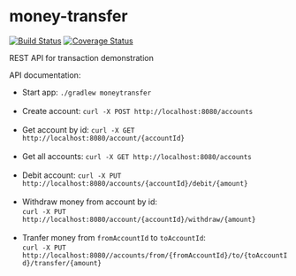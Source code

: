 # money-transfer

[![Build Status](https://travis-ci.org/sanekas/money-transfer.svg?branch=master)](https://travis-ci.org/sanekas/money-transfer)
[![Coverage Status](https://coveralls.io/repos/github/sanekas/money-transfer/badge.svg?branch=master)](https://coveralls.io/github/sanekas/money-transfer?branch=master)

REST API for transaction demonstration

API documentation:

* Start app: ```./gradlew moneytransfer```<br/><br/>
* Create account: ```curl -X POST http://localhost:8080/accounts``` <br/><br/>
* Get account by id: ```curl -X GET http://localhost:8080/account/{accountId}``` <br/><br/>
* Get all accounts: ```curl -X GET http://localhost:8080/accounts``` <br/><br/>
* Debit account: ```curl -X PUT http://localhost:8080/accounts/{accountId}/debit/{amount}``` <br/><br/>
* Withdraw money from account by id: <br/>
```curl -X PUT http://localhost:8080/account/{accountId}/withdraw/{amount}``` <br/><br/>
* Tranfer money from ```fromAccountId``` to ```toAccountId```: <br/>
```curl -X PUT http://localhost:8080//accounts/from/{fromAccountId}/to/{toAccountId}/transfer/{amount}```
